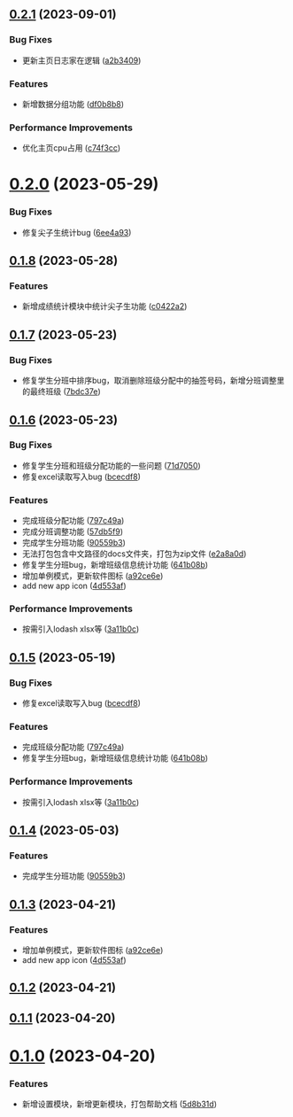 

## [0.2.1](https://github.com/lijianran/assistor-app/compare/v0.2.0...v0.2.1) (2023-09-01)


### Bug Fixes

* 更新主页日志家在逻辑 ([a2b3409](https://github.com/lijianran/assistor-app/commit/a2b3409b5471f76e22c6b2bb74f2c887b7750438))


### Features

* 新增数据分组功能 ([df0b8b8](https://github.com/lijianran/assistor-app/commit/df0b8b81e0b85b10ccb2400cd925e9a0c437d24f))


### Performance Improvements

* 优化主页cpu占用 ([c74f3cc](https://github.com/lijianran/assistor-app/commit/c74f3cc310f83701fdbca6739e2e86564ee2fe50))

# [0.2.0](https://github.com/lijianran/assistor-app/compare/v0.1.8...v0.2.0) (2023-05-29)


### Bug Fixes

* 修复尖子生统计bug ([6ee4a93](https://github.com/lijianran/assistor-app/commit/6ee4a939a006cfa086e10d00376407b9f324f531))

## [0.1.8](https://github.com/lijianran/assistor-app/compare/v0.1.7...v0.1.8) (2023-05-28)


### Features

* 新增成绩统计模块中统计尖子生功能 ([c0422a2](https://github.com/lijianran/assistor-app/commit/c0422a2a9aaa9cff9e9d6bf55b8558d7b7a057e9))

## [0.1.7](https://github.com/lijianran/assistor-app/compare/v0.1.6...v0.1.7) (2023-05-23)


### Bug Fixes

* 修复学生分班中排序bug，取消删除班级分配中的抽签号码，新增分班调整里的最终班级 ([7bdc37e](https://github.com/lijianran/assistor-app/commit/7bdc37e30f2d3594ad5c9d759b7fbd1cf162b2f5))

## [0.1.6](https://github.com/lijianran/assistor-app/compare/v0.1.1...v0.1.6) (2023-05-23)


### Bug Fixes

* 修复学生分班和班级分配功能的一些问题 ([71d7050](https://github.com/lijianran/assistor-app/commit/71d7050ef166fd47b3c3d2fb3c981f992285dcf5))
* 修复excel读取写入bug ([bcecdf8](https://github.com/lijianran/assistor-app/commit/bcecdf820f05535738e60a3cd76a4611f6282f9e))


### Features

* 完成班级分配功能 ([797c49a](https://github.com/lijianran/assistor-app/commit/797c49aaf32a357586d6472f091c70f8b0c1b305))
* 完成分班调整功能 ([57db5f9](https://github.com/lijianran/assistor-app/commit/57db5f9e37c6cd5bb6e1407190219721ae1a8c59))
* 完成学生分班功能 ([90559b3](https://github.com/lijianran/assistor-app/commit/90559b3d5b96efca465f7ee71b915c1ecf0cd3ac))
* 无法打包包含中文路径的docs文件夹，打包为zip文件 ([e2a8a0d](https://github.com/lijianran/assistor-app/commit/e2a8a0de890e4c552beca1943e2324331cdfc89b))
* 修复学生分班bug，新增班级信息统计功能 ([641b08b](https://github.com/lijianran/assistor-app/commit/641b08bcc40602fe62514ab980422d7dd420c7d7))
* 增加单例模式，更新软件图标 ([a92ce6e](https://github.com/lijianran/assistor-app/commit/a92ce6e63da804d7b02557396509a5c55d50f823))
* add new app icon ([4d553af](https://github.com/lijianran/assistor-app/commit/4d553afc57f1392f73cafd4a96715564c7bedcdb))


### Performance Improvements

* 按需引入lodash xlsx等 ([3a11b0c](https://github.com/lijianran/assistor-app/commit/3a11b0c684003148c5d620874e6b457d1da28ab7))

## [0.1.5](https://github.com/lijianran/assistor-app/compare/v0.1.4...v0.1.5) (2023-05-19)


### Bug Fixes

* 修复excel读取写入bug ([bcecdf8](https://github.com/lijianran/assistor-app/commit/bcecdf820f05535738e60a3cd76a4611f6282f9e))


### Features

* 完成班级分配功能 ([797c49a](https://github.com/lijianran/assistor-app/commit/797c49aaf32a357586d6472f091c70f8b0c1b305))
* 修复学生分班bug，新增班级信息统计功能 ([641b08b](https://github.com/lijianran/assistor-app/commit/641b08bcc40602fe62514ab980422d7dd420c7d7))


### Performance Improvements

* 按需引入lodash xlsx等 ([3a11b0c](https://github.com/lijianran/assistor-app/commit/3a11b0c684003148c5d620874e6b457d1da28ab7))

## [0.1.4](https://github.com/lijianran/assistor-app/compare/v0.1.3...v0.1.4) (2023-05-03)


### Features

* 完成学生分班功能 ([90559b3](https://github.com/lijianran/assistor-app/commit/90559b3d5b96efca465f7ee71b915c1ecf0cd3ac))

## [0.1.3](https://github.com/lijianran/assistor-app/compare/v0.1.1...v0.1.3) (2023-04-21)


### Features

* 增加单例模式，更新软件图标 ([a92ce6e](https://github.com/lijianran/assistor-app/commit/a92ce6e63da804d7b02557396509a5c55d50f823))
* add new app icon ([4d553af](https://github.com/lijianran/assistor-app/commit/4d553afc57f1392f73cafd4a96715564c7bedcdb))

## [0.1.2](https://github.com/lijianran/assistor-app/compare/v0.1.1...v0.1.2) (2023-04-21)

## [0.1.1](https://github.com/lijianran/assistor-app/compare/v0.1.0...v0.1.1) (2023-04-20)

# [0.1.0](https://github.com/lijianran/assistor-app/compare/v0.0.1...v0.1.0) (2023-04-20)


### Features

* 新增设置模块，新增更新模块，打包帮助文档 ([5d8b31d](https://github.com/lijianran/assistor-app/commit/5d8b31d3ee610a303f8c5a4cad2f640282fb48fa))